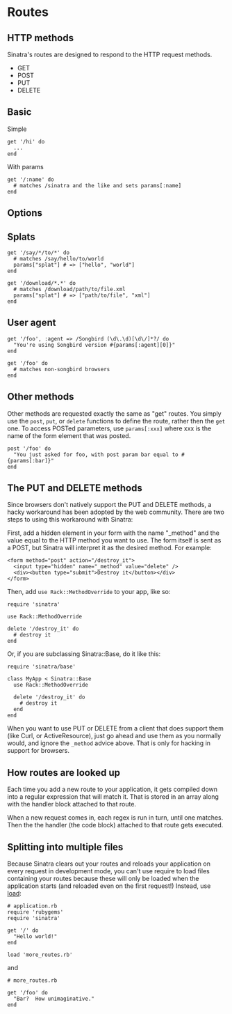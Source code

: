 Routes
======

HTTP methods
------------
Sinatra's routes are designed to respond to the HTTP request methods.  

* GET
* POST
* PUT
* DELETE

Basic
-----

Simple

    get '/hi' do
      ...
    end
    
With params

    get '/:name' do
      # matches /sinatra and the like and sets params[:name]
    end

Options
-------

Splats
------

    get '/say/*/to/*' do
      # matches /say/hello/to/world
      params["splat"] # => ["hello", "world"]
    end
    
    get '/download/*.*' do
      # matches /download/path/to/file.xml
      params["splat"] # => ["path/to/file", "xml"]
    end


User agent
----------

    get '/foo', :agent => /Songbird (\d\.\d)[\d\/]*?/ do
      "You're using Songbird version #{params[:agent][0]}"
    end
    
    get '/foo' do
      # matches non-songbird browsers
    end

Other methods
-------------

Other methods are requested exactly the same as "get" routes.  You simply use
the `post`, `put`, or `delete` functions to define the route, rather then the
`get` one.  To access POSTed parameters, use `params[:xxx]` where xxx is the name
of the form element that was posted.

    post '/foo' do
      "You just asked for foo, with post param bar equal to #{params[:bar]}"
    end


The PUT and DELETE methods
--------------------------

Since browsers don't natively support the PUT and DELETE methods, a hacky
workaround has been adopted by the web community. There are two steps to
using this workaround with Sinatra:

First, add a hidden element in your form with the name "\_method" and the
value equal to the HTTP method you want to use. The form itself is sent as
a POST, but Sinatra will interpret it as the desired method. For example:

    <form method="post" action="/destroy_it">
      <input type="hidden" name="_method" value="delete" />
      <div><button type="submit">Destroy it</button></div>
    </form>

Then, add `use Rack::MethodOverride` to your app, like so:

    require 'sinatra'
    
    use Rack::MethodOverride
    
    delete '/destroy_it' do
      # destroy it
    end

Or, if you are subclassing Sinatra::Base, do it like this:

    require 'sinatra/base'
    
    class MyApp < Sinatra::Base
      use Rack::MethodOverride
      
      delete '/destroy_it' do
        # destroy it
      end
    end

When you want to use PUT or DELETE from a client that does support them
(like Curl, or ActiveResource), just go ahead and use them as you normally
would, and ignore the `_method` advice above. That is only for hacking in
support for browsers.

How routes are looked up
------------------------
Each time you add a new route to your application, it gets compiled down into a
regular expression that will match it.  That is stored in an array along with
the handler block attached to that route.

When a new request comes in, each regex is run in turn, until one matches.  Then
the the handler (the code block) attached to that route gets executed.

Splitting into multiple files
-----------------------------
Because Sinatra clears out your routes and reloads your application on every 
request in development mode, you can't use require to load files containing 
your routes because these will only be loaded when the application starts 
(and reloaded even on the first request!)  Instead, use [load](http://www.ruby-doc.org/core/classes/Kernel.html#M005966 "Ruby RDoc: load"):

    # application.rb
    require 'rubygems'
    require 'sinatra'
    
    get '/' do
      "Hello world!"
    end
    
    load 'more_routes.rb'

and

    # more_routes.rb
    
    get '/foo' do
      "Bar?  How unimaginative."
    end
